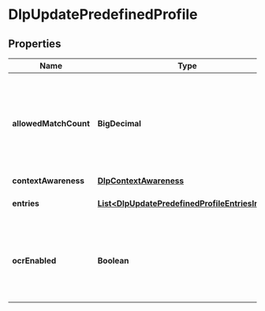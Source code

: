 

# DlpUpdatePredefinedProfile


## Properties

| Name | Type | Description | Notes |
|------------ | ------------- | ------------- | -------------|
|**allowedMatchCount** | **BigDecimal** | Related DLP policies will trigger when the match count exceeds the number set. |  [optional] |
|**contextAwareness** | [**DlpContextAwareness**](DlpContextAwareness.md) |  |  [optional] |
|**entries** | [**List&lt;DlpUpdatePredefinedProfileEntriesInner&gt;**](DlpUpdatePredefinedProfileEntriesInner.md) | The entries for this profile. |  [optional] |
|**ocrEnabled** | **Boolean** | If true, scan images via OCR to determine if any text present matches filters. |  [optional] |



